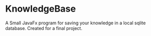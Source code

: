 # KnowledgeBase
A Small JavaFx program for saving your knowledge in a local sqlite database. Created for a final project.
